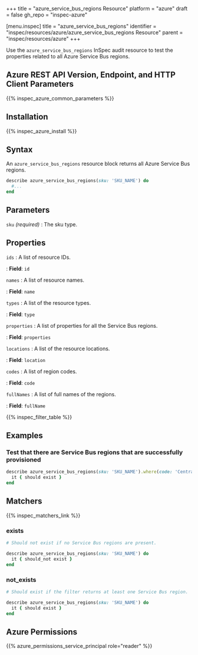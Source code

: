 +++
title = "azure_service_bus_regions Resource"
platform = "azure"
draft = false
gh_repo = "inspec-azure"

[menu.inspec]
title = "azure_service_bus_regions"
identifier = "inspec/resources/azure/azure_service_bus_regions Resource"
parent = "inspec/resources/azure"
+++

Use the `azure_service_bus_regions` InSpec audit resource to test the properties related to all Azure Service Bus regions.

## Azure REST API Version, Endpoint, and HTTP Client Parameters

{{% inspec_azure_common_parameters %}}

## Installation

{{% inspec_azure_install %}}

## Syntax

An `azure_service_bus_regions` resource block returns all Azure Service Bus regions.

```ruby
describe azure_service_bus_regions(sku: 'SKU_NAME') do
  #...
end
```

## Parameters

`sku` _(required)_
: The sku type.

## Properties

`ids`
: A list of resource IDs.

: **Field**: `id`

`names`
: A list of resource names.

: **Field**: `name`

`types`
: A list of the resource types.

: **Field**: `type`

`properties`
: A list of properties for all the Service Bus regions.

: **Field**: `properties`

`locations`
: A list of the resource locations.

: **Field**: `location`

`codes`
: A list of region codes.

: **Field**: `code`

`fullNames`
: A list of full names of the regions.

: **Field**: `fullName`

{{% inspec_filter_table %}}

## Examples

### Test that there are Service Bus regions that are successfully provisioned

```ruby
describe azure_service_bus_regions(sku: 'SKU_NAME').where(code: 'Central US') do
  it { should exist }
end
```

## Matchers

{{% inspec_matchers_link %}}

### exists

```ruby
# Should not exist if no Service Bus regions are present.

describe azure_service_bus_regions(sku: 'SKU_NAME') do
  it { should_not exist }
end
```

### not_exists

```ruby
# Should exist if the filter returns at least one Service Bus region.

describe azure_service_bus_regions(sku: 'SKU_NAME') do
  it { should exist }
end
```

## Azure Permissions

{{% azure_permissions_service_principal role="reader" %}}

